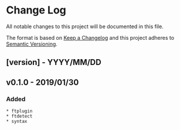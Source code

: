 # Change Log
All notable changes to this project will be documented in this file.

The format is based on [Keep a Changelog](http://keepachangelog.com/)
and this project adheres to [Semantic Versioning](http://semver.org/).

## [version] - YYYY/MM/DD

## v0.1.0 - 2019/01/30
### Added
	* ftplugin
	* ftdetect
	* syntax
